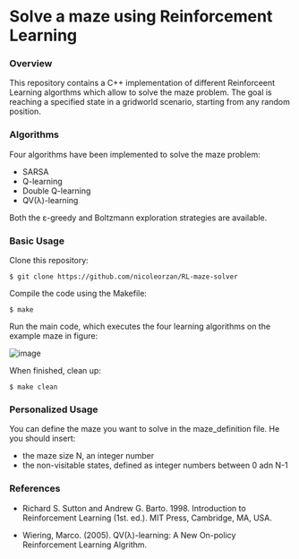 # Solve a maze using Reinforcement Learning


### Overview

This repository contains a C++ implementation of different Reinforceent Learning algorthms which allow to solve the maze problem. The goal is reaching a specified state in a gridworld scenario, starting from any random position.

### Algorithms

Four algorithms have been implemented to solve the maze problem:
* SARSA
* Q-learning
* Double Q-learning
* QV(λ)-learning

Both the ε-greedy and Boltzmann exploration strategies are available.

### Basic Usage

Clone this repository:

```
$ git clone https://github.com/nicoleorzan/RL-maze-solver
```

Compile the code using the Makefile:

```
$ make
```

Run the main code, which executes the four learning algorithms on the example maze in figure:

![image](https://github.com/nicoleorzan/RL-maze-solver/images/maze.png)

When finished, clean up:

```
$ make clean
```

### Personalized Usage

You can define the maze you want to solve in the maze_definition file. He you should insert:
* the maze size N, an integer number
* the non-visitable states, defined as integer numbers between 0 adn N-1

### References

* Richard S. Sutton and Andrew G. Barto. 1998. Introduction to Reinforcement Learning (1st. ed.). MIT Press, Cambridge, MA, USA.

* Wiering, Marco. (2005). QV(λ)-learning: A New On-policy Reinforcement Learning Algrithm. 
